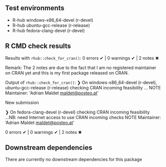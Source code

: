 ## Test environments
- R-hub windows-x86_64-devel (r-devel)
- R-hub ubuntu-gcc-release (r-release)
- R-hub fedora-clang-devel (r-devel)

## R CMD check results
Results with `rhub::check_for_cran()`:
  0 errors ✔ | 0 warnings ✔ | 2 notes ✖

Remark:
  The 2 notes are due to the fact that I am no registered
  maintainer on CRAN yet and this is my first package released on CRAN. 

Output of `rhub::check_for_cran()`:
❯ On windows-x86_64-devel (r-devel), ubuntu-gcc-release (r-release)
  checking CRAN incoming feasibility ... NOTE
  Maintainer: 'Adrian Maldet <maldet@posteo.at>'
  
  New submission
  
❯ On fedora-clang-devel (r-devel)
  checking CRAN incoming feasibility ...NB: need Internet access to use CRAN incoming checks
   NOTE
  Maintainer: ‘Adrian Maldet <maldet@posteo.at>’
  

0 errors ✔ | 0 warnings ✔ | 2 notes ✖

## Downstream dependencies
There are currently no downstream dependencies for this package
